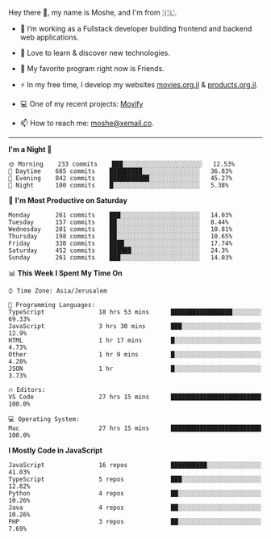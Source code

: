 Hey there 👋, my name is Moshe, and I'm from 🇮🇱.

- :telescope: I’m working as a Fullstack developer building frontend and backend web applications.

- :seedling: Love to learn & discover new technologies.

- 🍿 My favorite program right now is Friends.

- :zap: In my free time, I develop my websites [movies.org.il](https://movies.org.il) & [products.org.il](https://products.org.il).

- 💻 One of my recent projects: [Movify](https://github.com/jewishmoses/movify)

- :mailbox: How to reach me: moshe@xemail.co.

<hr/>

<!--START_SECTION:waka-->
**I'm a Night 🦉** 

```text
🌞 Morning    233 commits    ███░░░░░░░░░░░░░░░░░░░░░░   12.53% 
🌆 Daytime    685 commits    █████████░░░░░░░░░░░░░░░░   36.83% 
🌃 Evening    842 commits    ███████████░░░░░░░░░░░░░░   45.27% 
🌙 Night      100 commits    █░░░░░░░░░░░░░░░░░░░░░░░░   5.38%

```
📅 **I'm Most Productive on Saturday** 

```text
Monday       261 commits    ███░░░░░░░░░░░░░░░░░░░░░░   14.03% 
Tuesday      157 commits    ██░░░░░░░░░░░░░░░░░░░░░░░   8.44% 
Wednesday    201 commits    ██░░░░░░░░░░░░░░░░░░░░░░░   10.81% 
Thursday     198 commits    ██░░░░░░░░░░░░░░░░░░░░░░░   10.65% 
Friday       330 commits    ████░░░░░░░░░░░░░░░░░░░░░   17.74% 
Saturday     452 commits    ██████░░░░░░░░░░░░░░░░░░░   24.3% 
Sunday       261 commits    ███░░░░░░░░░░░░░░░░░░░░░░   14.03%

```


📊 **This Week I Spent My Time On** 

```text
⌚︎ Time Zone: Asia/Jerusalem

💬 Programming Languages: 
TypeScript               18 hrs 53 mins      █████████████████░░░░░░░░   69.33% 
JavaScript               3 hrs 30 mins       ███░░░░░░░░░░░░░░░░░░░░░░   12.9% 
HTML                     1 hr 17 mins        █░░░░░░░░░░░░░░░░░░░░░░░░   4.73% 
Other                    1 hr 9 mins         █░░░░░░░░░░░░░░░░░░░░░░░░   4.28% 
JSON                     1 hr                █░░░░░░░░░░░░░░░░░░░░░░░░   3.73%

🔥 Editors: 
VS Code                  27 hrs 15 mins      █████████████████████████   100.0%

💻 Operating System: 
Mac                      27 hrs 15 mins      █████████████████████████   100.0%

```

**I Mostly Code in JavaScript** 

```text
JavaScript               16 repos            ██████████░░░░░░░░░░░░░░░   41.03% 
TypeScript               5 repos             ███░░░░░░░░░░░░░░░░░░░░░░   12.82% 
Python                   4 repos             ██░░░░░░░░░░░░░░░░░░░░░░░   10.26% 
Java                     4 repos             ██░░░░░░░░░░░░░░░░░░░░░░░   10.26% 
PHP                      3 repos             ██░░░░░░░░░░░░░░░░░░░░░░░   7.69%

```



<!--END_SECTION:waka-->
